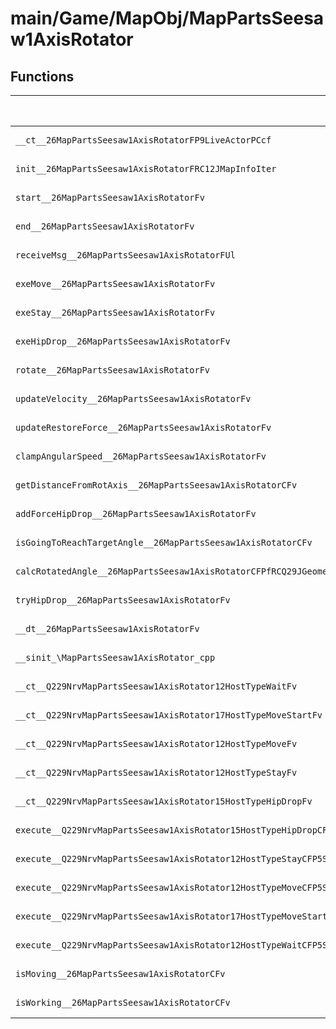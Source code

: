 # main/Game/MapObj/MapPartsSeesaw1AxisRotator

## Functions

| Name | Address | Match % |
|------|---------|---------|
| `__ct__26MapPartsSeesaw1AxisRotatorFP9LiveActorPCcf` | `0x8025F98C` | :x: (0.0%) |
| `init__26MapPartsSeesaw1AxisRotatorFRC12JMapInfoIter` | `0x8025FA44` | :x: (0.0%) |
| `start__26MapPartsSeesaw1AxisRotatorFv` | `0x8025FB5C` | :x: (0.0%) |
| `end__26MapPartsSeesaw1AxisRotatorFv` | `0x8025FDAC` | :x: (0.0%) |
| `receiveMsg__26MapPartsSeesaw1AxisRotatorFUl` | `0x8025FDC0` | :x: (0.0%) |
| `exeMove__26MapPartsSeesaw1AxisRotatorFv` | `0x8025FE30` | :x: (0.0%) |
| `exeStay__26MapPartsSeesaw1AxisRotatorFv` | `0x8025FEC8` | :x: (0.0%) |
| `exeHipDrop__26MapPartsSeesaw1AxisRotatorFv` | `0x8025FF34` | :x: (0.0%) |
| `rotate__26MapPartsSeesaw1AxisRotatorFv` | `0x8025FFA4` | :x: (0.0%) |
| `updateVelocity__26MapPartsSeesaw1AxisRotatorFv` | `0x802601A0` | :x: (0.0%) |
| `updateRestoreForce__26MapPartsSeesaw1AxisRotatorFv` | `0x802602A8` | :x: (0.0%) |
| `clampAngularSpeed__26MapPartsSeesaw1AxisRotatorFv` | `0x802603A4` | :x: (0.0%) |
| `getDistanceFromRotAxis__26MapPartsSeesaw1AxisRotatorCFv` | `0x802603D8` | :x: (0.0%) |
| `addForceHipDrop__26MapPartsSeesaw1AxisRotatorFv` | `0x80260488` | :x: (0.0%) |
| `isGoingToReachTargetAngle__26MapPartsSeesaw1AxisRotatorCFv` | `0x80260550` | :x: (0.0%) |
| `calcRotatedAngle__26MapPartsSeesaw1AxisRotatorCFPfRCQ29JGeometry64TPosition3<Q29JGeometry38TMatrix34<Q29JGeometry13SMatrix34C<f>>>` | `0x802605F8` | :x: (0.0%) |
| `tryHipDrop__26MapPartsSeesaw1AxisRotatorFv` | `0x80260738` | :x: (0.0%) |
| `__dt__26MapPartsSeesaw1AxisRotatorFv` | `0x802607B0` | :x: (0.0%) |
| `__sinit_\MapPartsSeesaw1AxisRotator_cpp` | `0x80260808` | :x: (0.0%) |
| `__ct__Q229NrvMapPartsSeesaw1AxisRotator12HostTypeWaitFv` | `0x8026084C` | :x: (0.0%) |
| `__ct__Q229NrvMapPartsSeesaw1AxisRotator17HostTypeMoveStartFv` | `0x8026085C` | :x: (0.0%) |
| `__ct__Q229NrvMapPartsSeesaw1AxisRotator12HostTypeMoveFv` | `0x8026086C` | :x: (0.0%) |
| `__ct__Q229NrvMapPartsSeesaw1AxisRotator12HostTypeStayFv` | `0x8026087C` | :x: (0.0%) |
| `__ct__Q229NrvMapPartsSeesaw1AxisRotator15HostTypeHipDropFv` | `0x8026088C` | :x: (0.0%) |
| `execute__Q229NrvMapPartsSeesaw1AxisRotator15HostTypeHipDropCFP5Spine` | `0x8026089C` | :x: (0.0%) |
| `execute__Q229NrvMapPartsSeesaw1AxisRotator12HostTypeStayCFP5Spine` | `0x802608A4` | :x: (0.0%) |
| `execute__Q229NrvMapPartsSeesaw1AxisRotator12HostTypeMoveCFP5Spine` | `0x802608AC` | :x: (0.0%) |
| `execute__Q229NrvMapPartsSeesaw1AxisRotator17HostTypeMoveStartCFP5Spine` | `0x802608B4` | :x: (0.0%) |
| `execute__Q229NrvMapPartsSeesaw1AxisRotator12HostTypeWaitCFP5Spine` | `0x802608BC` | :x: (0.0%) |
| `isMoving__26MapPartsSeesaw1AxisRotatorCFv` | `0x802608C0` | :x: (0.0%) |
| `isWorking__26MapPartsSeesaw1AxisRotatorCFv` | `0x802608D0` | :x: (0.0%) |